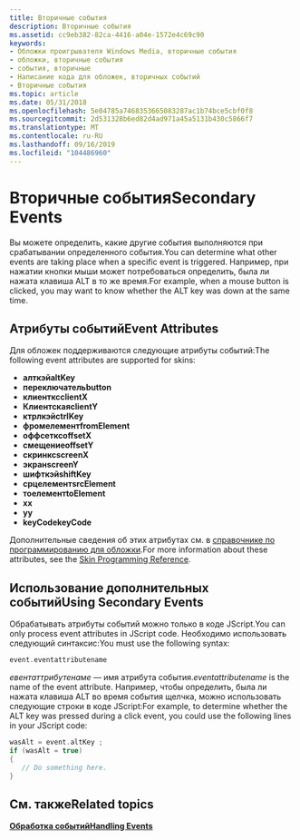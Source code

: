 ```yaml
---
title: Вторичные события
description: Вторичные события
ms.assetid: cc9eb382-82ca-4416-a04e-1572e4c69c90
keywords:
- Обложки проигрывателя Windows Media, вторичные события
- обложки, вторичные события
- события, вторичные
- Написание кода для обложек, вторичных событий
- Вторичные события
ms.topic: article
ms.date: 05/31/2018
ms.openlocfilehash: 5e04785a7468353665083287ac1b74bce5cbf0f8
ms.sourcegitcommit: 2d531328b6ed82d4ad971a45a5131b430c5866f7
ms.translationtype: MT
ms.contentlocale: ru-RU
ms.lasthandoff: 09/16/2019
ms.locfileid: "104486960"
---
```

# <a name="secondary-events"></a><span data-ttu-id="9d14e-108">Вторичные события</span><span class="sxs-lookup"><span data-stu-id="9d14e-108">Secondary Events</span></span>

<span data-ttu-id="9d14e-109">Вы можете определить, какие другие события выполняются при срабатывании определенного события.</span><span class="sxs-lookup"><span data-stu-id="9d14e-109">You can determine what other events are taking place when a specific event is triggered.</span></span> <span data-ttu-id="9d14e-110">Например, при нажатии кнопки мыши может потребоваться определить, была ли нажата клавиша ALT в то же время.</span><span class="sxs-lookup"><span data-stu-id="9d14e-110">For example, when a mouse button is clicked, you may want to know whether the ALT key was down at the same time.</span></span>

## <a name="event-attributes"></a><span data-ttu-id="9d14e-111">Атрибуты событий</span><span class="sxs-lookup"><span data-stu-id="9d14e-111">Event Attributes</span></span>

<span data-ttu-id="9d14e-112">Для обложек поддерживаются следующие атрибуты событий:</span><span class="sxs-lookup"><span data-stu-id="9d14e-112">The following event attributes are supported for skins:</span></span>

-   <span data-ttu-id="9d14e-113">**алткэй**</span><span class="sxs-lookup"><span data-stu-id="9d14e-113">**altKey**</span></span>
-   <span data-ttu-id="9d14e-114">**переключатель**</span><span class="sxs-lookup"><span data-stu-id="9d14e-114">**button**</span></span>
-   <span data-ttu-id="9d14e-115">**клиенткс**</span><span class="sxs-lookup"><span data-stu-id="9d14e-115">**clientX**</span></span>
-   <span data-ttu-id="9d14e-116">**Клиентская**</span><span class="sxs-lookup"><span data-stu-id="9d14e-116">**clientY**</span></span>
-   <span data-ttu-id="9d14e-117">**ктрлкэй**</span><span class="sxs-lookup"><span data-stu-id="9d14e-117">**ctrlKey**</span></span>
-   <span data-ttu-id="9d14e-118">**фромелемент**</span><span class="sxs-lookup"><span data-stu-id="9d14e-118">**fromElement**</span></span>
-   <span data-ttu-id="9d14e-119">**оффсеткс**</span><span class="sxs-lookup"><span data-stu-id="9d14e-119">**offsetX**</span></span>
-   <span data-ttu-id="9d14e-120">**смещение**</span><span class="sxs-lookup"><span data-stu-id="9d14e-120">**offsetY**</span></span>
-   <span data-ttu-id="9d14e-121">**скринкс**</span><span class="sxs-lookup"><span data-stu-id="9d14e-121">**screenX**</span></span>
-   <span data-ttu-id="9d14e-122">**экран**</span><span class="sxs-lookup"><span data-stu-id="9d14e-122">**screenY**</span></span>
-   <span data-ttu-id="9d14e-123">**шифткэй**</span><span class="sxs-lookup"><span data-stu-id="9d14e-123">**shiftKey**</span></span>
-   <span data-ttu-id="9d14e-124">**срцелемент**</span><span class="sxs-lookup"><span data-stu-id="9d14e-124">**srcElement**</span></span>
-   <span data-ttu-id="9d14e-125">**тоелемент**</span><span class="sxs-lookup"><span data-stu-id="9d14e-125">**toElement**</span></span>
-   <span data-ttu-id="9d14e-126">**x**</span><span class="sxs-lookup"><span data-stu-id="9d14e-126">**x**</span></span>
-   <span data-ttu-id="9d14e-127">**y**</span><span class="sxs-lookup"><span data-stu-id="9d14e-127">**y**</span></span>
-   <span data-ttu-id="9d14e-128">**keyCode**</span><span class="sxs-lookup"><span data-stu-id="9d14e-128">**keyCode**</span></span>

<span data-ttu-id="9d14e-129">Дополнительные сведения об этих атрибутах см. в [справочнике по программированию для обложки](skin-programming-reference.md).</span><span class="sxs-lookup"><span data-stu-id="9d14e-129">For more information about these attributes, see the [Skin Programming Reference](skin-programming-reference.md).</span></span>

## <a name="using-secondary-events"></a><span data-ttu-id="9d14e-130">Использование дополнительных событий</span><span class="sxs-lookup"><span data-stu-id="9d14e-130">Using Secondary Events</span></span>

<span data-ttu-id="9d14e-131">Обрабатывать атрибуты событий можно только в коде JScript.</span><span class="sxs-lookup"><span data-stu-id="9d14e-131">You can only process event attributes in JScript code.</span></span> <span data-ttu-id="9d14e-132">Необходимо использовать следующий синтаксис:</span><span class="sxs-lookup"><span data-stu-id="9d14e-132">You must use the following syntax:</span></span>


```C++
event.eventattributename
```



<span data-ttu-id="9d14e-133">*евентаттрибутенаме* — имя атрибута события.</span><span class="sxs-lookup"><span data-stu-id="9d14e-133">*eventattributename* is the name of the event attribute.</span></span> <span data-ttu-id="9d14e-134">Например, чтобы определить, была ли нажата клавиша ALT во время события щелчка, можно использовать следующие строки в коде JScript:</span><span class="sxs-lookup"><span data-stu-id="9d14e-134">For example, to determine whether the ALT key was pressed during a click event, you could use the following lines in your JScript code:</span></span>


```C++
wasAlt = event.altKey ;
if (wasAlt = true)
{
   // Do something here.
}
```



## <a name="related-topics"></a><span data-ttu-id="9d14e-135">См. также</span><span class="sxs-lookup"><span data-stu-id="9d14e-135">Related topics</span></span>

<dl> <dt>

[<span data-ttu-id="9d14e-136">**Обработка событий**</span><span class="sxs-lookup"><span data-stu-id="9d14e-136">**Handling Events**</span></span>](handling-events.md)
</dt> </dl>

 

 




